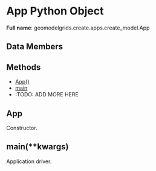 # App Python Object 

**Full name**: geomodelgrids.create.apps.create_model.App

## Data Members

## Methods

* [App()](#app)
* [main](#main-kwargs)
* :TODO: ADD MORE HERE

## App

Constructor.

## main(**kwargs)

Application driver.

